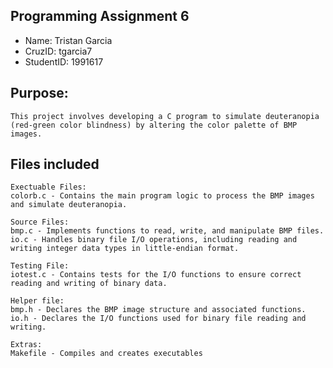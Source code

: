 ## Programming Assignment 6
* Name: Tristan Garcia
* CruzID: tgarcia7
* StudentID: 1991617

## Purpose:
    This project involves developing a C program to simulate deuteranopia (red-green color blindness) by altering the color palette of BMP images.

## Files included
    Exectuable Files:
    colorb.c - Contains the main program logic to process the BMP images and simulate deuteranopia.

    Source Files:
    bmp.c - Implements functions to read, write, and manipulate BMP files.
    io.c - Handles binary file I/O operations, including reading and writing integer data types in little-endian format.

    Testing File:
    iotest.c - Contains tests for the I/O functions to ensure correct reading and writing of binary data.

    Helper file:
    bmp.h - Declares the BMP image structure and associated functions.
    io.h - Declares the I/O functions used for binary file reading and writing.

    Extras:
    Makefile - Compiles and creates executables